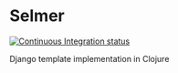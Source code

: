 Selmer
======

[![Continuous Integration status](https://secure.travis-ci.org/yogthos/selmer.png)](http://travis-ci.org/yogthos/selmer)

Django template implementation in Clojure
